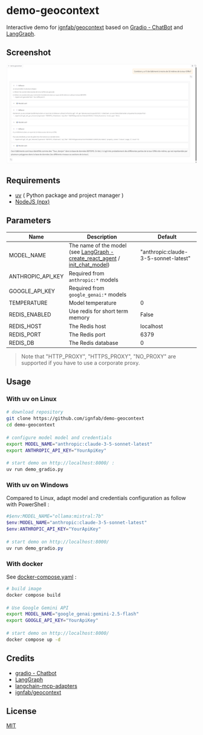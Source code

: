 # demo-geocontext

Interactive demo for [ignfab/geocontext](https://github.com/ignfab/geocontext#readme) based on [Gradio - ChatBot](https://www.gradio.app/guides/creating-a-chatbot-fast) and  [LangGraph](https://langchain-ai.github.io/langgraph/agents/mcp/#use-mcp).

## Screenshot

![Screenshot](img/screenshot.png)

## Requirements

* [uv](https://github.com/astral-sh/uv#installation) ( Python package and project manager )
* [NodeJS (npx)](https://docs.npmjs.com/downloading-and-installing-node-js-and-npm)

## Parameters

| Name              | Description                                                                                                                                                                                                                                                                 | Default                              |
| ----------------- | --------------------------------------------------------------------------------------------------------------------------------------------------------------------------------------------------------------------------------------------------------------------------- | ------------------------------------ |
| MODEL_NAME        | The name of the model (see [LangGraph - create_react_agent](https://langchain-ai.github.io/langgraph/agents/models/#use-in-an-agent) / [init_chat_model](https://python.langchain.com/api_reference/langchain/chat_models/langchain.chat_models.base.init_chat_model.html)) | "anthropic:claude-3-5-sonnet-latest" |
| ANTHROPIC_API_KEY | Required from `anthropic:*` models                                                                                                                                                                                                                                          |                                      |
| GOOGLE_API_KEY    | Required from `google_genai:*` models                                                                                                                                                                                                                                       |                                      |
| TEMPERATURE       | Model temperature                                                                                                                                                                                                                                                           | 0                                    |
| REDIS_ENABLED     | Use redis for short term memory                                                                                                                                                                                                                                             | False                                |
| REDIS_HOST        | The Redis host                                                                                                                                                                                                                                                              | localhost                            |
| REDIS_PORT        | The Redis port                                                                                                                                                                                                                                                              | 6379                                 |
| REDIS_DB          | The Redis database                                                                                                                                                                                                                                                          | 0                                    |

> Note that "HTTP_PROXY", "HTTPS_PROXY", "NO_PROXY" are supported if you have to use a corporate proxy.

## Usage

### With uv on Linux

```bash
# download repository
git clone https://github.com/ignfab/demo-geocontext
cd demo-geocontext

# configure model model and credentials
export MODEL_NAME="anthropic:claude-3-5-sonnet-latest"
export ANTHROPIC_API_KEY="YourApiKey"

# start demo on http://localhost:8000/ :
uv run demo_gradio.py
```

### With uv on Windows

Compared to Linux, adapt model and credentials configuration as follow with PowerShell :

```powershell
#$env:MODEL_NAME="ollama:mistral:7b"
$env:MODEL_NAME="anthropic:claude-3-5-sonnet-latest"
$env:ANTHROPIC_API_KEY="YourApiKey"

# start demo on http://localhost:8000/
uv run demo_gradio.py
```

### With docker

See [docker-compose.yaml](docker-compose.yaml) :

```bash
# build image
docker compose build

# Use Google Gemini API
export MODEL_NAME="google_genai:gemini-2.5-flash"
export GOOGLE_API_KEY="YourApiKey"

# start demo on http://localhost:8000/
docker compose up -d
```

## Credits

* [gradio - Chatbot](https://www.gradio.app/docs/gradio/chatbot)
* [LangGraph](https://langchain-ai.github.io/langgraph/agents/mcp/#use-mcp)
* [langchain-mcp-adapters](https://github.com/langchain-ai/langchain-mcp-adapters#readme)
* [ignfab/geocontext](https://github.com/ignfab/geocontext#readme)

## License

[MIT](./LICENSE)

